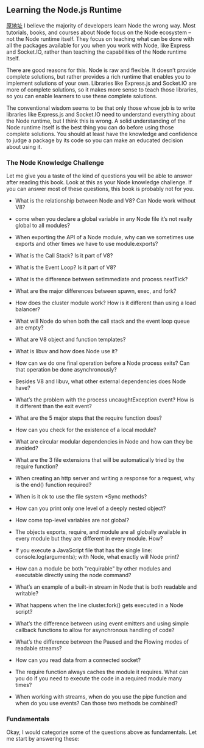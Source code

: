 ## Learning the Node.js Runtime
[原地址](https://jscomplete.com/learn/node-beyond-basics)
I believe the majority of developers learn Node the wrong way. Most tutorials, books, and courses about Node focus on the Node
ecosystem – not the Node runtime itself. They focus on teaching what can be done with all the packages available for you when 
you work with Node, like Express and Socket.IO, rather than teaching the capabilities of the Node runtime itself.

There are good reasons for this. Node is raw and flexible. It doesn’t provide complete solutions, but rather provides a rich 
runtime that enables you to implement solutions of your own. Libraries like Express.js and Socket.IO are more of complete 
solutions, so it makes more sense to teach those libraries, so you can enable learners to use these complete solutions.

The conventional wisdom seems to be that only those whose job is to write libraries like Express.js and Socket.IO need to 
understand everything about the Node runtime, but I think this is wrong. A solid understanding of the Node runtime itself is 
the best thing you can do before using those complete solutions. You should at least have the knowledge and confidence to
judge a package by its code so you can make an educated decision about using it.
### The Node Knowledge Challenge

Let me give you a taste of the kind of questions you will be able to answer after reading this book. Look at this as your Node
knowledge challenge. If you can answer most of these questions, this book is probably not for you.

* What is the relationship between Node and V8? Can Node work without V8?

* come when you declare a global variable in any Node file it’s not really global to all modules?

* When exporting the API of a Node module, why can we sometimes use exports and other times we have to use module.exports?

* What is the Call Stack? Is it part of V8?

* What is the Event Loop? Is it part of V8?

* What is the difference between setImmediate and process.nextTick?

* What are the major differences between spawn, exec, and fork?

* How does the cluster module work? How is it different than using a load balancer?

* What will Node do when both the call stack and the event loop queue are empty?

* What are V8 object and function templates?

* What is libuv and how does Node use it?

* How can we do one final operation before a Node process exits? Can that operation be done asynchronously?

* Besides V8 and libuv, what other external dependencies does Node have?

* What’s the problem with the process uncaughtException event? How is it different than the exit event?

* What are the 5 major steps that the require function does?

* How can you check for the existence of a local module?

* What are circular modular dependencies in Node and how can they be avoided?

* What are the 3 file extensions that will be automatically tried by the require function?

* When creating an http server and writing a response for a request, why is the end() function required?

* When is it ok to use the file system *Sync methods?

* How can you print only one level of a deeply nested object?

* How come top-level variables are not global?

* The objects exports, require, and module are all globally available in every module but they are different in every module.
How?

* If you execute a JavaScript file that has the single line: console.log(arguments); with Node, what exactly will Node print?

* How can a module be both "requirable" by other modules and executable directly using the node command?

* What’s an example of a built-in stream in Node that is both readable and writable?

* What happens when the line cluster.fork() gets executed in a Node script?

* What’s the difference between using event emitters and using simple callback functions to allow for asynchronous handling of code?

* What’s the difference between the Paused and the Flowing modes of readable streams?

* How can you read data from a connected socket?

* The require function always caches the module it requires. What can you do if you need to execute the code in a required 
module many times?

* When working with streams, when do you use the pipe function and when do you use events? Can those two methods be combined?

### Fundamentals
Okay, I would categorize some of the questions above as fundamentals. Let me start by answering these:

